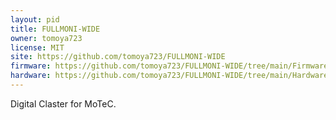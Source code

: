 ```yaml
---
layout: pid
title: FULLMONI-WIDE
owner: tomoya723
license: MIT
site: https://github.com/tomoya723/FULLMONI-WIDE
firmware: https://github.com/tomoya723/FULLMONI-WIDE/tree/main/Firmware
hardware: https://github.com/tomoya723/FULLMONI-WIDE/tree/main/Hardware
---
```

Digital Claster for MoTeC.
